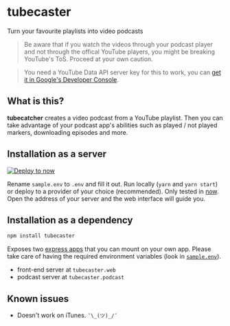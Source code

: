 # tubecaster
Turn your favourite playlists into video podcasts

> Be aware that if you watch the videos through your podcast player and not through the offical YouTube players, you might be breaking YouTube's ToS. Proceed at your own caution.

> You need a YouTube Data API server key for this to work, you can [get it in Google's Developer Console](https://console.developers.google.com/apis/library/youtube.googleapis.com/).

## What is this?
**tubecatcher** creates a video podcast from a YouTube playlist. Then you can take advantage of your podcast app's abilities such as played / not played markers, downloading episodes and more.

## Installation as a server
[![Deploy to now](https://deploy.now.sh/static/button.svg)](https://deploy.now.sh/?repo=https://github.com/cprecioso/tubecaster&env=TUBECASTER_YOUTUBE_API_KEY)

Rename `sample.env` to `.env` and fill it out. Run locally (`yarn` and `yarn start`) or deploy to a provider of your choice (recommended). Only tested in [now](https://now.sh).
Open the address of your server and the web interface will guide you.

## Installation as a dependency

```sh
npm install tubecaster
```

Exposes two [express apps](https://expressjs.com) that you can mount on your own app. Please take care of having the required environment variables (look in [`sample.env`](./sample.env)).
- front-end server at `tubecaster.web`
- podcast server at `tubecaster.podcast`

## Known issues
- Doesn't work on iTunes. `¯\_(ツ)_/¯`
